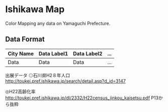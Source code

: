 Ishikawa Map
====

Color Mapping any data on Yamaguchi Prefecture.

## Data Format

| City Name | Data Label1 | Data Label2 | ... |
|-----------|-------------|-------------|-----|
| Data      | Data        | Data        | ... |


出展データ
◎石川県H2８年人口
 http://toukei.pref.ishikawa.jp/search/detail.asp?d_id=3147

◎H22高齢化率
http://toukei.pref.ishikawa.jp/dl/2332/H22census_jinkou_kaisetsu.pdf P13から抜粋


